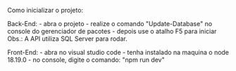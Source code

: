 Como inicializar o projeto:

  Back-End:
    - abra o projeto
    - realize o comando "Update-Database" no console do gerenciador de pacotes
    - depois use o atalho F5 para iniciar
    Obs.: A API utiliza SQL Server para rodar.
    
  Front-End:
    - abra no visual studio code
    - tenha instalado na maquina o node 18.19.0
    - no console, digite o comando: "npm run dev"

